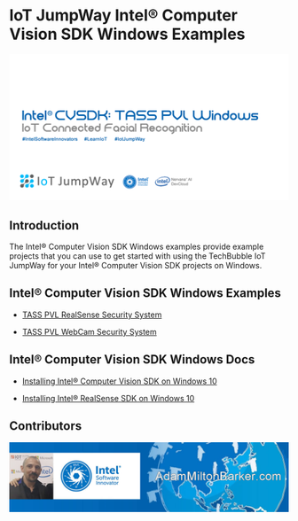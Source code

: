 # IoT JumpWay Intel® Computer Vision SDK Windows Examples

![TechBubble IoT JumpWay Docs](images/Intel-Computer-Vision-Windows.png)

## Introduction

The Intel® Computer Vision SDK Windows examples provide example projects that you can use to get started with using the TechBubble IoT JumpWay for your Intel® Computer Vision SDK projects on Windows.

## Intel® Computer Vision SDK Windows Examples

- [TASS PVL RealSense Security System](https://github.com/SSG-DRD-IOT/demo-tass/tree/master/TASS-PVL/Windows/Webcam/Realsense/ConsoleApp "TASS PVL RealSense Security System")

- [TASS PVL WebCam Security System](https://github.com/SSG-DRD-IOT/demo-tass/tree/master/TASS-PVL/Windows/Webcam/ConsoleApp "TASS PVL WebCam Security System")

## Intel® Computer Vision SDK Windows Docs

- [Installing Intel® Computer Vision SDK on Windows 10](https://github.com/SSG-DRD-IOT/demo-tass/tree/master/TASS-PVL/Windows/_Docs/1-Installing-Intel-CV-SDK.md "Installing Intel® Computer Vision SDK on Windows 10")

- [Installing Intel® RealSense SDK on Windows 10](https://github.com/SSG-DRD-IOT/demo-tass/tree/master/TASS-PVL/Windows/_Docs/2-Installing-Intel-RealSense-SDK.md "Installing Intel® RealSense SDK on Windows 10")

## Contributors

[![Adam Milton-Barker, Intel® Software Innovator](../../images/Intel-Software-Innovator.jpg)](https://github.com/AdamMiltonBarker)
